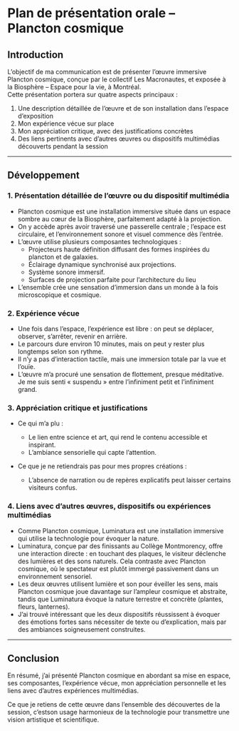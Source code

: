 # Plan de présentation orale – Plancton cosmique

## Introduction

L’objectif de ma communication est de présenter l’œuvre immersive Plancton cosmique, conçue par le collectif Les Macronautes, et exposée à la Biosphère – Espace pour la vie, à Montréal.  
Cette présentation portera sur quatre aspects principaux :  
1. Une description détaillée de l’œuvre et de son installation dans l’espace d’exposition  
2. Mon expérience vécue sur place  
3. Mon appréciation critique, avec des justifications concrètes  
4. Des liens pertinents avec d’autres œuvres ou dispositifs multimédias découverts pendant la session  

---

## Développement

### 1. Présentation détaillée de l’œuvre ou du dispositif multimédia

- Plancton cosmique est une installation immersive située dans un espace sombre au cœur de la Biosphère, parfaitement adapté à la projection.  
- On y accède après avoir traversé une passerelle centrale ; l’espace est circulaire, et l’environnement sonore et visuel commence dès l’entrée.  
- L’œuvre utilise plusieurs composantes technologiques :  
  - Projecteurs haute définition diffusant des formes inspirées du plancton et de galaxies. 
  - Éclairage dynamique synchronisé aux projections.
  - Système sonore immersif.  
  - Surfaces de projection parfaite pour l’architecture du lieu 
- L’ensemble crée une sensation d’immersion dans un monde à la fois microscopique et cosmique.

### 2. Expérience vécue

- Une fois dans l’espace, l’expérience est libre : on peut se déplacer, observer, s’arrêter, revenir en arrière.  
- Le parcours dure environ 10 minutes, mais on peut y rester plus longtemps selon son rythme.  
- Il n’y a pas d’interaction tactile, mais une immersion totale par la vue et l’ouïe.  
- L’œuvre m’a procuré une sensation de flottement, presque méditative. Je me suis senti « suspendu » entre l’infiniment petit et l’infiniment grand.

### 3. Appréciation critique et justifications

- Ce qui m’a plu :  
  - Le lien entre science et art, qui rend le contenu accessible et inspirant.  
  - L’ambiance sensorielle qui capte l’attention.  

- Ce que je ne retiendrais pas pour mes propres créations :  
  - L’absence de narration ou de repères explicatifs peut laisser certains visiteurs confus.  

### 4. Liens avec d’autres œuvres, dispositifs ou expériences multimédias

- Comme Plancton cosmique, Luminatura est une installation immersive qui utilise la technologie pour évoquer la nature.  
- Luminatura, conçue par des finissants au Collège Montmorency, offre une interaction directe : en touchant des plaques, le visiteur déclenche des lumières et des sons naturels. Cela contraste avec Plancton cosmique, où le spectateur est plutôt immergé passivement dans un environnement sensoriel.  
- Les deux œuvres utilisent lumière et son pour éveiller les sens, mais Plancton cosmique joue davantage sur l’ampleur cosmique et abstraite, tandis que Luminatura évoque la nature terrestre et concrète (plantes, fleurs, lanternes).  
- J’ai trouvé intéressant que les deux dispositifs réussissent à évoquer des émotions fortes sans nécessiter de texte ou d’explication, mais par des ambiances soigneusement construites.  

---

## Conclusion

En résumé, j’ai présenté Plancton cosmique en abordant sa mise en espace, ses composantes, l’expérience vécue, mon appréciation personnelle et les liens avec d’autres expériences multimédias.

Ce que je retiens de cette œuvre dans l’ensemble des découvertes de la session, c’estson usage harmonieux de la technologie pour transmettre une vision artistique et scientifique.

